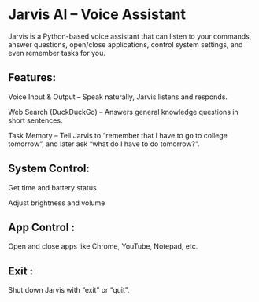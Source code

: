 # Jarvis AI – Voice Assistant

Jarvis is a Python-based voice assistant that can listen to your commands, answer questions, open/close applications, control system settings, and even remember tasks for you.

## Features:

 Voice Input & Output – Speak naturally, Jarvis listens and responds.

 Web Search (DuckDuckGo) – Answers general knowledge questions in short sentences.

 Task Memory – Tell Jarvis to “remember that I have to go to college tomorrow”, and later ask “what do I have to do tomorrow?”.

## System Control:

Get time and battery status

Adjust brightness and volume

 ## App Control :
 
 Open and close apps like Chrome, YouTube, Notepad, etc.

 ## Exit :
 
 Shut down Jarvis with “exit” or “quit”.
